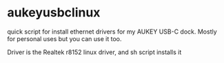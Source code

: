 # aukeyusbclinux

quick script for install ethernet drivers for my AUKEY USB-C dock. Mostly for personal uses but you can use it too.

Driver is the Realtek r8152 linux driver, and sh script installs it
